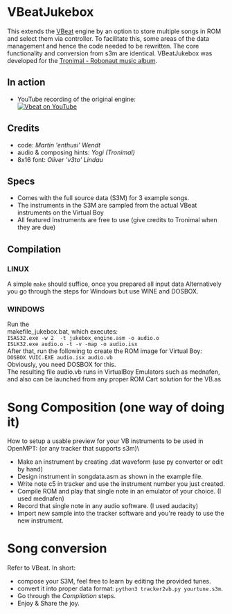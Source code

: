 # VBeatJukebox
This extends the [VBeat](https://github.com/enthusi/VBeat) engine by an option to
store multiple songs in ROM and select them via controller.
To facilitate this, some areas of the data management and hence the code needed to be rewritten.
The core functionality and conversion from s3m are identical.
VBeatJukebox was developed for the [Tronimal - Robonaut music album](https://www.kickstarter.com/projects/tronimal/robonaut).
## In action
- YouTube recording of the original engine:\
[![Vbeat on YouTube](http://img.youtube.com/vi/GvSOXE-GMVo/0.jpg)](http://www.youtube.com/watch?v=GvSOXE-GMVo "VirtualBeat Audio Engine for the Virtual Boy")
## Credits
- code: *Martin 'enthusi' Wendt*
- audio & composing hints: *Yogi (Tronimal)*
- 8x16 font: *Oliver 'v3to' Lindau*
## Specs
- Comes with the full source data (S3M) for 3 example songs.
- The instruments in the S3M are sampled from the actual VBeat instruments on the Virtual Boy
- All featured Instruments are free to use (give credits to Tronimal when they are due)
## Compilation
### LINUX
A simple `make` should suffice, once you prepared all input data
Alternatively you go through the steps for Windows but use WINE and DOSBOX.
### WINDOWS
Run the \
makefile_jukebox.bat, which executes:\
`ISAS32.exe -w 2  -t jukebox_engine.asm -o audio.o`\
`ISLK32.exe audio.o -t -v -map -o audio.isx`\
After that, run the following to create the ROM image for Virtual Boy:\
`DOSBOX VUIC.EXE audio.isx audio.vb`\
Obviously, you need DOSBOX for this.\
The resulting file audio.vb runs in VirtualBoy Emulators such as mednafen, and also can be launched from
any proper ROM Cart solution for the VB.as
# Song Composition (one way of doing it)
How to setup a usable preview for your VB instruments to be used in OpenMPT: 
(or any tracker that supports s3m)\

- Make an instrument by creating .dat waveform (use py converter or edit by hand)
- Design instrument in songdata.asm as shown in the example file. 
- Write note c5 in tracker and use the instrument number you just created.
- Compile ROM and play that single note in an emulator of your choice. (I used mednafen)
- Record that single note in any audio software. (I used audacity)
- Import new sample into the tracker software and you're ready to use the new instrument.

# Song conversion
Refer to VBeat. In short:
- compose your S3M, feel free to learn by editing the provided tunes.
- convert it into proper data format: `python3 tracker2vb.py yourtune.s3m`.
- Go through the *Compilation* steps.
- Enjoy & Share the joy.

